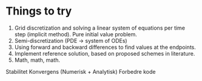 Things to try
=============
1. Grid discretization and solving a linear system of equations per time step (implicit method). Pure initial value problem.
2. Semi-discretization (PDE -> system of ODEs)
3. Using forward and backward differences to find values at the endpoints.
4. Implement reference solution, based on proposed schemes in literature.
5. Math, math, math.



Stabilitet
Konvergens (Numerisk + Analytisk)
Forbedre kode